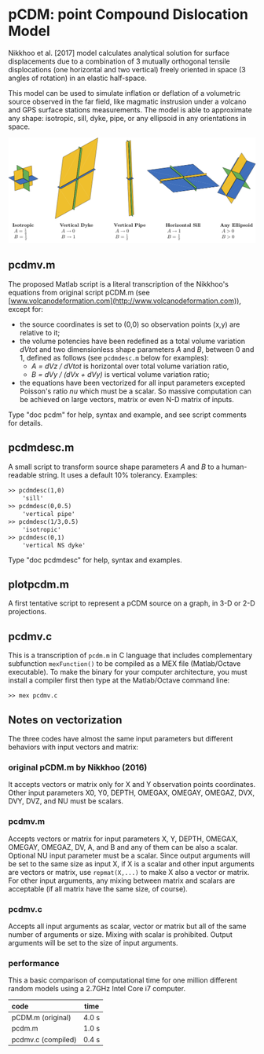 # pCDM: point Compound Dislocation Model


Nikkhoo et al. [2017] model calculates analytical solution for surface displacements due to a combination of 3 mutually orthogonal tensile displocations (one horizontal and two vertical) freely oriented in space (3 angles of rotation) in an elastic half-space.

This model can be used to simulate inflation or deflation of a volumetric source observed in the far field, like magmatic instrusion under a volcano and GPS surface stations measurements. The model is able to approximate any shape: isotropic, sill, dyke, pipe, or any ellipsoid in any orientations in space.

![](pcdm_ab.png)

## pcdmv.m
The proposed Matlab script is a literal transcription of the Nikkhoo's equations from original script pCDM.m (see [www.volcanodeformation.com](http://www.volcanodeformation.com)), except for:

- the source coordinates is set to (0,0) so observation points (x,y) are relative to it;
- the volume potencies have been redefined as a total volume variation *dVtot* and two dimensionless shape parameters *A* and *B*, between 0 and 1, defined as follows (see `pcdmdesc.m` below for examples):
	- *A = dVz / dVtot* is horizontal over total volume variation ratio,
	- *B = dVy / (dVx + dVy)* is vertical volume variation ratio;
- the equations have been vectorized for all input parameters excepted Poisson's ratio *nu* which must be a scalar. So massive computation can be achieved on large vectors, matrix or even N-D matrix of inputs.

Type "doc pcdm" for help, syntax and example, and see script comments for details.

## pcdmdesc.m
A small script to transform source shape parameters *A* and *B* to a human-readable string. It uses a default 10% tolerancy. Examples:

	>> pcdmdesc(1,0)
	    'sill'
	>> pcdmdesc(0,0.5)
	    'vertical pipe'
	>> pcdmdesc(1/3,0.5)
	    'isotropic'
	>> pcdmdesc(0,1)
	    'vertical NS dyke'

Type "doc pcdmdesc" for help, syntax and examples.

## plotpcdm.m
A first tentative script to represent a pCDM source on a graph, in 3-D or 2-D projections.

## pcdmv.c
This is a transcription of `pcdm.m` in C language that includes complementary subfunction `mexFunction()` to be compiled as a MEX file (Matlab/Octave executable). To make the binary for your computer architecture, you must install a compiler first then type at the Matlab/Octave command line:

	>> mex pcdmv.c

## Notes on vectorization
The three codes have almost the same input parameters but different behaviors with input vectors and matrix:

### original pCDM.m by Nikkhoo (2016)
It accepts vectors or matrix only for X and Y observation points coordinates. Other input parameters X0, Y0, DEPTH, OMEGAX, OMEGAY, OMEGAZ, DVX, DVY, DVZ, and NU must be scalars.

### pcdmv.m
Accepts vectors or matrix for input parameters X, Y, DEPTH, OMEGAX, OMEGAY, OMEGAZ, DV, A, and B and any of them can be also a scalar. Optional NU input parameter must be a scalar. Since output arguments will be set to the same size as input X, if X is a scalar and other input arguments are vectors or matrix, use `repmat(X,...)` to make X also a vector or matrix. For other input arguments, any mixing between matrix and scalars are acceptable (if all matrix have the same size, of course).

### pcdmv.c
Accepts all input arguments as scalar, vector or matrix but all of the same number of arguments or size. Mixing with scalar is prohibited. Output arguments will be set to the size of input arguments.

### performance
This a basic comparison of computational time for one million different random models using a 2.7GHz Intel Core i7 computer.

|code|time|
|:----|--------|
|pCDM.m (original)|4.0 s|
|pcdm.m|1.0 s|
|pcdmv.c (compiled)|0.4 s|
